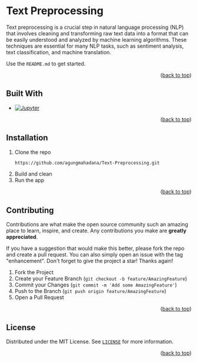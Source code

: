 <a name="readme-top"></a>

<!-- ABOUT THE PROJECT -->

# Text Preprocessing

Text preprocessing is a crucial step in natural language processing (NLP) that involves cleaning and transforming raw text data into a format that can be easily understood and analyzed by machine learning algorithms. These techniques are essential for many NLP tasks, such as sentiment analysis, text classification, and machine translation.

Use the `README.md` to get started.

<p align="right">(<a href="#readme-top">back to top</a>)</p>

## Built With

- [![Jupyter][jupyter.org]](https://jupyter.org/)

<p align="right">(<a href="#readme-top">back to top</a>)</p>

<!-- GETTING STARTED -->

## Installation

1. Clone the repo
   ```sh
   https://github.com/agungmahadana/Text-Preprocessing.git
   ```
2. Build and clean
3. Run the app

<p align="right">(<a href="#readme-top">back to top</a>)</p>

<!-- CONTRIBUTING -->

## Contributing

Contributions are what make the open source community such an amazing place to learn, inspire, and create. Any contributions you make are **greatly appreciated**.

If you have a suggestion that would make this better, please fork the repo and create a pull request. You can also simply open an issue with the tag "enhancement".
Don't forget to give the project a star! Thanks again!

1. Fork the Project
2. Create your Feature Branch (`git checkout -b feature/AmazingFeature`)
3. Commit your Changes (`git commit -m 'Add some AmazingFeature'`)
4. Push to the Branch (`git push origin feature/AmazingFeature`)
5. Open a Pull Request

<p align="right">(<a href="#readme-top">back to top</a>)</p>

<!-- LICENSE -->

## License

Distributed under the MIT License. See [`LICENSE`](LICENSE) for more information.

<p align="right">(<a href="#readme-top">back to top</a>)</p>

<!-- MARKDOWN LINK & IMAGE -->

[jupyter.org]: https://img.shields.io/badge/jupyter-gray?style=for-the-badge&logo=jupyter